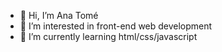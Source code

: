 - 👋 Hi, I’m Ana Tomé
- 👀 I’m interested in front-end web development
- 🌱 I’m currently learning html/css/javascript

<!---
AnaTome225/AnaTome225 is a ✨ special ✨ repository because its `README.md` (this file) appears on your GitHub profile.
You can click the Preview link to take a look at your changes.
--->

